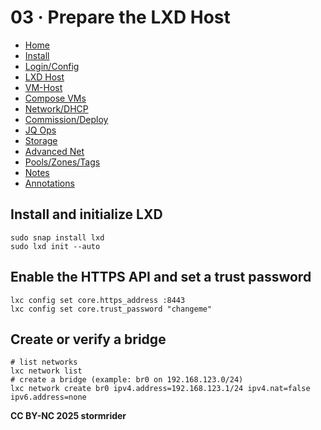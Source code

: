 # 03 · Prepare the LXD Host

- [Home](index.html)
- [Install](01-install.html)
- [Login/Config](02-login-config.html)
- [LXD Host](03-lxd-host.html)
- [VM-Host](04-vm-host.html)
- [Compose VMs](05-compose.html)
- [Network/DHCP](06-network-dhcp.html)
- [Commission/Deploy](07-commission-deploy.html)
- [JQ Ops](08-jq-ops.html)
- [Storage](09-storage.html)
- [Advanced Net](10-net-advanced.html)
- [Pools/Zones/Tags](11-pools-zones-tags.html)
- [Notes](12-notes.html)
- [Annotations](13-annotations.html)
    
## Install and initialize LXD

```
sudo snap install lxd
sudo lxd init --auto
```
## Enable the HTTPS API and set a trust password

```
lxc config set core.https_address :8443
lxc config set core.trust_password "changeme"
```
## Create or verify a bridge

```
# list networks
lxc network list
# create a bridge (example: br0 on 192.168.123.0/24)
lxc network create br0 ipv4.address=192.168.123.1/24 ipv4.nat=false ipv6.address=none
```

**CC BY-NC 2025 stormrider**
